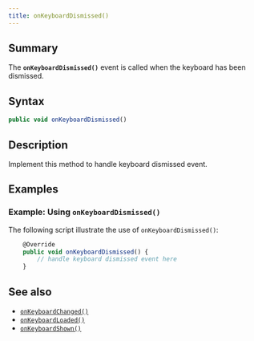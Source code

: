 ```yaml
---
title: onKeyboardDismissed()
---
```


## Summary

The **`onKeyboardDismissed()`** event is called when the keyboard has
been dismissed.

## Syntax

``` javascript
public void onKeyboardDismissed()
```

## Description

Implement this method to handle keyboard dismissed event.

## Examples

### Example: Using `onKeyboardDismissed()`

The following script illustrate the use of `onKeyboardDismissed()`:

``` javascript
    @Override
    public void onKeyboardDismissed() {
        // handle keyboard dismissed event here
    }
```

## See also

-   [`onKeyboardChanged()`](onKeyboardChanged)
-   [`onKeyboardLoaded()`](onKeyboardLoaded)
-   [`onKeyboardShown()`](onKeyboardShown)
